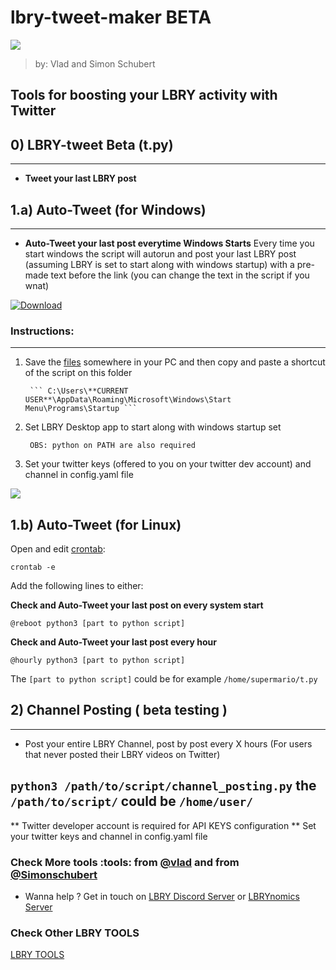 # lbry-tweet-maker BETA
![](https://i.ibb.co/9sDXj0H/bird.png)
> by: Vlad and Simon Schubert 

## Tools for boosting your LBRY activity with Twitter 

## 0) LBRY-tweet Beta (t.py)
---
- **Tweet your last LBRY post**  

## 1.a) Auto-Tweet (for Windows) 
---

- **Auto-Tweet your last post everytime Windows Starts** 
Every time you start windows the script will autorun and post your last LBRY post (assuming LBRY is set to start along with windows startup) with a pre-made text before the link (you can change the text in the script if you wnat) 

[![Download](https://i.ibb.co/RYxvyf3/windows-button-download-1.png)](https://github.com/VladHZC/lbry-tweet-maker)
### Instructions:
---
1) Save the [files](https://github.com/VladHZC/lbry-tweet-maker) somewhere in your PC and then copy and paste a shortcut of the script on this folder

		``` C:\Users\**CURRENT USER**\AppData\Roaming\Microsoft\Windows\Start Menu\Programs\Startup ```

2) Set LBRY Desktop app to start along with windows startup set 

		OBS: python on PATH are also required
		
3) Set your twitter keys (offered to you on your twitter dev account) and channel in config.yaml file

![](https://i.ibb.co/6FLcwPN/Screenshot-1.png)
## 1.b) Auto-Tweet (for Linux) 

Open and edit [crontab](https://linuxcommandlibrary.com/man/crontab):

``` crontab -e ```

Add the following lines to either: 

**Check and Auto-Tweet your last post on every system start**

``` @reboot python3 [part to python script] ```

**Check and Auto-Tweet your last post every hour**

``` @hourly python3 [part to python script] ```

The ```[part to python script]``` could be for example ```/home/supermario/t.py```

## 2) Channel Posting ( beta testing ) 
---
- Post your entire LBRY Channel, post by post every X hours 
(For users that never posted their LBRY videos on Twitter) 

```python3 /path/to/script/channel_posting.py```
the ```/path/to/script/``` could be ```/home/user/```
---
** Twitter developer account is required for API KEYS configuration
** Set your twitter keys and channel in config.yaml file 

### Check More tools :tools: from [@vlad](https://odysee.com/@code:a) and from [@Simonschubert](https://odysee.com/@simonschubert:d)  
 - Wanna help ? Get in touch on [LBRY Discord Server](https://chat.lbry.org) or [LBRYnomics Server](https://lbrynomics.com)

### Check Other LBRY TOOLS

[LBRY TOOLS](https://odysee.com/@code:a/tools:4)

